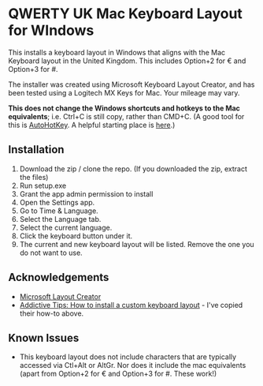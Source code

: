 
# QWERTY UK Mac Keyboard Layout for WIndows

This installs a keyboard layout in Windows that aligns with the Mac Keyboard layout in the United Kingdom. This includes Option+2 for € and Option+3 for #.

The installer was created using Microsoft Keyboard Layout Creator, and has been tested using a Logitech MX Keys for Mac. Your mileage may vary.

**This does not change the Windows shortcuts and hotkeys to the Mac equivalents**; i.e. Ctrl+C is still copy, rather than CMD+C. (A good tool for this is [AutoHotKey](https://www.autohotkey.com/). A helpful starting place is [here](https://github.com/stroebjo/autohotkey-windows-mac-keyboard).) 



## Installation

1.  Download the zip / clone the repo. (If you downloaded the zip, extract the files)
2.  Run setup.exe
3.  Grant the app admin permission to install
4.  Open the Settings app.
5.  Go to Time & Language.
6.  Select the Language tab.
7.  Select the current language.
8.  Click the keyboard button under it.
9.  The current and new keyboard layout will be listed. Remove the one you do not want to use.


## Acknowledgements

 - [Microsoft Layout Creator](https://www.microsoft.com/en-us/download/details.aspx?id=102134)
 - [Addictive Tips: How to install a custom keyboard layout](https://www.addictivetips.com/windows-tips/install-custom-keyboard-windows-10/) - I've copied their how-to above.
 


## Known Issues

- This keyboard layout does not include characters that are typically accessed via Ctl+Alt or AltGr. Nor does it include the mac equivalents (apart from Option+2 for € and Option+3 for #. These work!)
